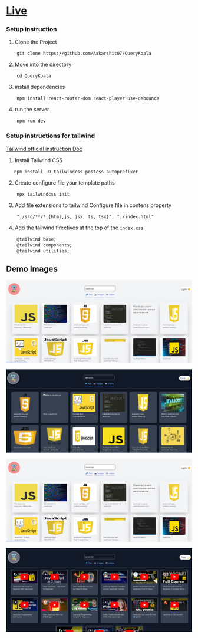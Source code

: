 # [Live](https://query-koala.vercel.app/) 
  

### Setup instruction

1. Clone the Project

```
    git clone https://github.com/Aakarshit07/QueryKoala
```
2. Move into the directory

```
    cd QueryKoala
```

3. install dependencies

```
    npm install react-router-dom react-player use-debounce
```

4. run the server

```
    npm run dev
```


### Setup instructions for  tailwind

[Tailwind official instruction Doc](https://tailwindcss.com/docs/installation)

1. Install Tailwind CSS

```
   npm install -D tailwindcss postcss autoprefixer
```

2. Create configure file your template paths

```
    npx tailwindcss init
```

3. Add file extensions to tailwind Configure file in contens property

```
    "./src/**/*.{html,js, jsx, ts, tsx}", "./index.html"
```

4. Add the tailwind firectives at the top of the `index.css`

```
    @tailwind base;
    @tailwind components;
    @tailwind utilities;
```

## Demo Images

![LighMode Preview](https://github.com/Aakarshit07/QueryKoala/blob/main/src/assets/lightmode.png?raw=true)

![Text Search Preview](https://github.com/Aakarshit07/QueryKoala/blob/main/src/assets/imagesearch.png?raw=true)

![Image Search Preview](https://github.com/Aakarshit07/QueryKoala/blob/main/src/assets/lightmode.png?raw=true)

![Video Search Preview](https://github.com/Aakarshit07/QueryKoala/blob/main/src/assets/videosearch.png?raw=true)